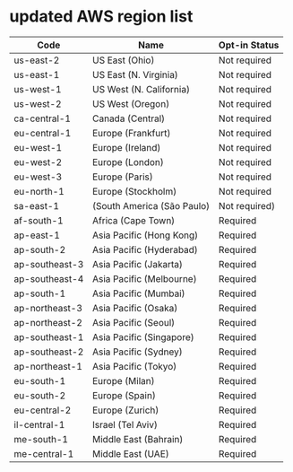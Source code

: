 # updated AWS region list

| Code           | Name                   | Opt-in Status    |
| -------------- | -------------------------- | ---------------- |
| us-east-2      | US East (Ohio)         | Not required     |
| us-east-1      | US East (N. Virginia)  | Not required     |
| us-west-1      | US West (N. California)| Not required     |
| us-west-2      | US West (Oregon)       | Not required     |
| ca-central-1   | Canada (Central)       | Not required     |
| eu-central-1   | Europe (Frankfurt)     | Not required     |
| eu-west-1      | Europe (Ireland)       | Not required     |
| eu-west-2      | Europe (London)        | Not required     |
| eu-west-3      | Europe (Paris)         | Not required     |
| eu-north-1     | Europe (Stockholm)     | Not required     |
| sa-east-1      | (South America (São Paulo) | Not required) |
| af-south-1     | Africa (Cape Town)     | Required         |
| ap-east-1      | Asia Pacific (Hong Kong)| Required        |
| ap-south-2     | Asia Pacific (Hyderabad)| Required        |
| ap-southeast-3 | Asia Pacific (Jakarta) | Required         |
| ap-southeast-4 | Asia Pacific (Melbourne)| Required        |
| ap-south-1     | Asia Pacific (Mumbai)  | Required         |
| ap-northeast-3 | Asia Pacific (Osaka)   | Required         |
| ap-northeast-2 | Asia Pacific (Seoul)   | Required         |
| ap-southeast-1 | Asia Pacific (Singapore)| Required        |
| ap-southeast-2 | Asia Pacific (Sydney)  | Required         |
| ap-northeast-1 | Asia Pacific (Tokyo)   | Required         |
| eu-south-1     | Europe (Milan)         | Required         |
| eu-south-2     | Europe (Spain)         | Required         |
| eu-central-2   | Europe (Zurich)        | Required         |
| il-central-1   | Israel (Tel Aviv)      | Required         |
| me-south-1     | Middle East (Bahrain)  | Required         |
| me-central-1   | Middle East (UAE)      | Required         |
